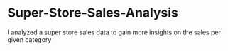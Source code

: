 # Super-Store-Sales-Analysis
I analyzed a super store sales data to gain more insights on the sales per given category
